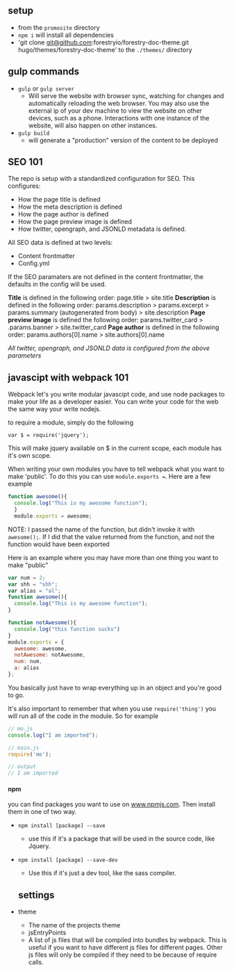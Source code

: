 ## setup
- from the `promosite` directory
- `npm i` will install all dependencies
- 'git clone git@github.com:forestryio/forestry-doc-theme.git hugo/themes/forestry-doc-theme' to the `./themes/` directory

## gulp commands

- `gulp` or `gulp server`
  - Will serve the website with browser sync, watching for changes and automatically reloading
  the web browser. You may also use the external ip of your dev machine to view the
  website on other devices, such as a phone. Interactions with one instance of the website,
  will also happen on other instances.
- `gulp build`
  - will generate a "production" version of the content to be deployed

## SEO 101

The repo is setup with a standardized configuration for SEO. This configures:

- How the page title is defined
- How the meta description is defined
- How the page author is defined
- How the page preview image is defined
- How twitter, opengraph, and JSONLD metadata is defined.

All SEO data is defined at two levels:

- Content frontmatter
- Config.yml

If the SEO paramaters are not defined in the content frontmatter, the defaults in the config will be used.

**Title** is defined in the following order: page.title > site.title
**Description** is defined in the following order: params.description > params.excerpt > params.summary (autogenerated from body) > site.description
**Page preview image** is defined the following order: params.twitter_card > .params.banner > site.twitter_card
**Page author** is defined in the following order: params.authors[0].name > site.authors[0].name

*All twitter, opengraph, and JSONLD data is configured from the above parameters*

## javascipt with webpack 101

Webpack let's you write modular javascipt code, and use node packages to
make your life as a developer easier. You can write your code for the web the same
way your write nodejs.

to require a module, simply do the following

`var $ = require('jquery');`

This will make jquery available on $ in the current scope, each module has it's own scope.

When writing your own modules you have to tell webpack what you want to make 'public'.
To do this you can use `module.exports =`. Here are a few example

```javascript
function awesome(){
  console.log("This is my awesome function");
  }
  module.exports = awesome;
  ```

  NOTE: I passed the name of the function, but didn't invoke it with `awesome();`. If
  I did that the value returned from the function, and not the function would
  have been exported


  Here is an example where you may have more than one thing you want to make "public"

  ```javascript
  var num = 2;
  var shh = "shh";
  var alias = "al";
  function awesome(){
    console.log("This is my awesome function");
  }

  function notAwesome(){
    console.log("this function sucks")
  }
  module.exports = {
    awesome: awesome,
    notAwesome: notAwesome,
    num: num,
    a: alias
  };

  ```

  You basically just have to wrap everything up in an object and you're good to go.


  It's also important to remember that when you use `require('thing')` you will run all of the code in the module.
  So for example

  ```javascript
  // mo.js
  console.log("I am imported");

  // main.js
  require('mo');

  // output
  // I am imported
  ```

#### npm

you can find packages you want to use on www.npmjs.com. Then install them in one of two way.

- `npm install [package] --save`
  - use this if it's a package that will be used in the source code, like Jquery.
- `npm install [package] --save-dev`
  - Use this if it's just a dev tool, like the sass compiler.


  ## settings

- theme
  - The name of the projects theme
  - jsEntryPoints
  - A list of js files that will be compiled into bundles by webpack. This is useful if you want to
  have different js files for different pages. Other js files will only be compiled if they need to be
  because of require calls.
